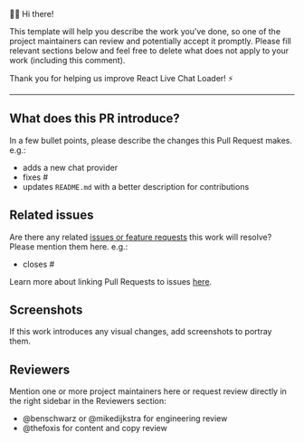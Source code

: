 👋🏻 Hi there! 

This template will help you describe the work you’ve done, so one of the project maintainers can review and potentially accept it promptly. Please fill relevant sections below and feel free to delete what does not apply to your work (including this comment).

Thank you for helping us improve React Live Chat Loader! ⚡️

***

## What does this PR introduce?
In a few bullet points, please describe the changes this Pull Request makes. e.g.:

- adds a new chat provider
- fixes #
- updates `README.md` with a better description for contributions

## Related issues
Are there any related [issues or feature requests](https://github.com/calibreapp/react-live-chat-loader/issues) this work will resolve? Please mention them here. e.g.:

- closes #

Learn more about linking Pull Requests to issues [here](https://docs.github.com/en/github/managing-your-work-on-github/linking-a-pull-request-to-an-issue).

## Screenshots
If this work introduces any visual changes, add screenshots to portray them.

## Reviewers
Mention one or more project maintainers here or request review directly in the right sidebar in the Reviewers section:

- @benschwarz or @mikedijkstra for engineering review
- @thefoxis for content and copy review
